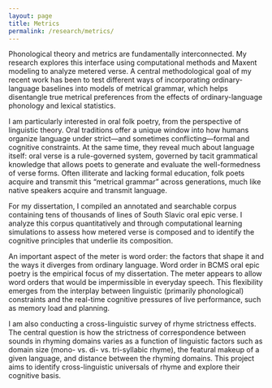 ```yaml
---
layout: page
title: Metrics
permalink: /research/metrics/
---
```


Phonological theory and metrics are fundamentally interconnected. My research explores this interface using computational methods and Maxent modeling to analyze metered verse. A central methodological goal of my recent work has been to test different ways of incorporating ordinary-language baselines into models of metrical grammar, which helps disentangle true metrical preferences from the effects of ordinary-language phonology and lexical statistics.

I am particularly interested in oral folk poetry, from the perspective of linguistic theory. Oral traditions offer a unique window into how humans organize language under strict—and sometimes conflicting—formal and cognitive constraints. At the same time, they reveal much about language itself: oral verse is a rule-governed system, governed by tacit grammatical knowledge that allows poets to generate and evaluate the well-formedness of verse forms. Often illiterate and lacking formal education, folk poets acquire and transmit this “metrical grammar” across generations, much like native speakers acquire and transmit language.

For my dissertation, I compiled an annotated and searchable corpus containing tens of thousands of lines of South Slavic oral epic verse. I analyze this corpus quantitatively and through computational learning simulations to assess how metered verse is composed and to identify the cognitive principles that underlie its composition.

An important aspect of the meter is word order: the factors that shape it and the ways it diverges from ordinary language. Word order in BCMS oral epic poetry is the empirical focus of my dissertation. The meter appears to allow word orders that would be impermissible in everyday speech. This flexibility emerges from the interplay between linguistic (primarily phonological) constraints and the real-time cognitive pressures of live performance, such as memory load and planning.

I am also conducting a cross-linguistic survey of rhyme strictness effects. The central question is how the strictness of correspondence between sounds in rhyming domains varies as a function of linguistic factors such as domain size (mono- vs. di- vs. tri-syllabic rhyme), the featural makeup of a given language, and distance between the rhyming domains. This project aims to identify cross-linguistic universals of rhyme and explore their cognitive basis.
